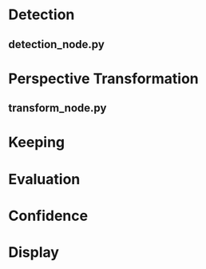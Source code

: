 # Detection

## detection_node.py

# Perspective Transformation

## transform_node.py

# Keeping

# Evaluation

# Confidence

# Display